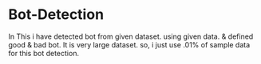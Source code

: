 # Bot-Detection
In This i have detected bot from given dataset. using given data. &amp; defined good &amp; bad bot.
It is very large dataset. so, i just use .01% of sample data for this bot detection.

